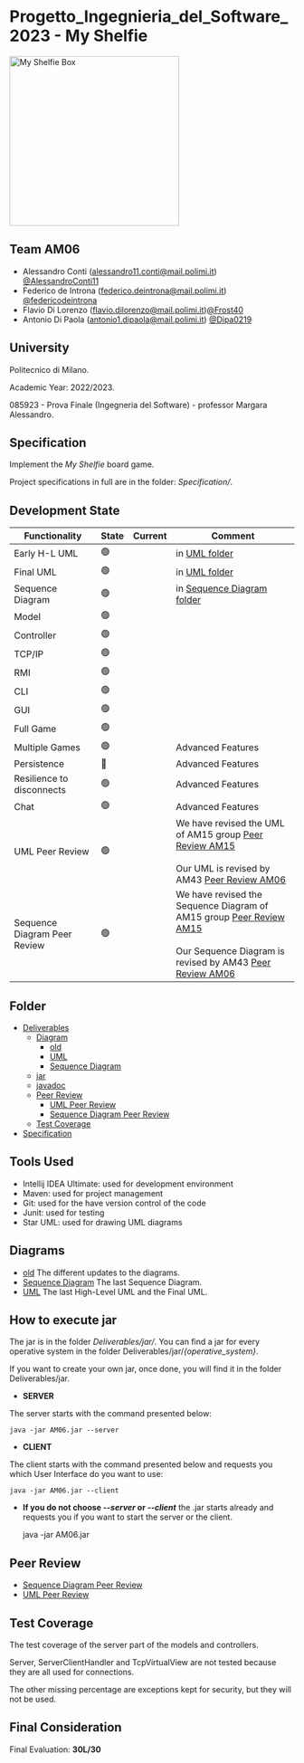 # Progetto_Ingegnieria_del_Software_2023 - My Shelfie

<img src="https://github.com/AlessandroConti11/Progetto_Ingegnieria_del_Software_2023/blob/main/src/main/resources/images/Publisher_material/Box%20noshadow%20280x280.png" width=300px height=300px alt="My Shelfie Box">


## Team AM06

- Alessandro Conti (alessandro11.conti@mail.polimi.it) [@AlessandroConti11](https://github.com/AlessandroConti11)
- Federico de Introna (federico.deintrona@mail.polimi.it) [@federicodeintrona](https://github.com/federicodeintrona)
- Flavio Di Lorenzo (flavio.dilorenzo@mail.polimi.it)[@Frost40](https://github.com/Frost40)
- Antonio Di Paola (antonio1.dipaola@mail.polimi.it) [@Dipa0219](https://github.com/Dipa0219)


## University

Politecnico di Milano.

Academic Year: 2022/2023.

085923 - Prova Finale (Ingegneria del Software) - professor Margara Alessandro.


## Specification

Implement the *My* *Shelfie* board game.

Project specifications in full are in the folder: *Specification/*.


## Development State

| Functionality                | State          | Current | Comment                                                                                                                                                                                                                                                                                                                                                                                                                                                                                                 |
|------------------------------|----------------|---------|---------------------------------------------------------------------------------------------------------------------------------------------------------------------------------------------------------------------------------------------------------------------------------------------------------------------------------------------------------------------------------------------------------------------------------------------------------------------------------------------------------|
| Early H-L UML                | :green_circle: |         | in [UML folder](https://github.com/AlessandroConti11/Progetto_Ingegnieria_del_Software_2023/tree/main/Deliverables/Diagram/UML)                                                                                                                                                                                                                                                                                                                                                                         |
| Final UML                    | :green_circle: |         | in [UML folder](https://github.com/AlessandroConti11/Progetto_Ingegnieria_del_Software_2023/tree/main/Deliverables/Diagram/UML)                                                                                                                                                                                                                                                                                                                                                                         |
| Sequence Diagram             | :green_circle: |         | in [Sequence Diagram folder](https://github.com/AlessandroConti11/Progetto_Ingegnieria_del_Software_2023/tree/main/Deliverables/Diagram/Sequence%20Diagram)                                                                                                                                                                                                                                                                                                                                             |
| Model                        | :green_circle: |         |                                                                                                                                                                                                                                                                                                                                                                                                                                                                                                         |
| Controller                   | :green_circle: |         |                                                                                                                                                                                                                                                                                                                                                                                                                                                                                                         |
| TCP/IP                       | :green_circle: |         |                                                                                                                                                                                                                                                                                                                                                                                                                                                                                                         |
| RMI                          | :green_circle: |         |                                                                                                                                                                                                                                                                                                                                                                                                                                                                                                         |
| CLI                          | :green_circle: |         |                                                                                                                                                                                                                                                                                                                                                                                                                                                                                                         |
| GUI                          | :green_circle: |         |                                                                                                                                                                                                                                                                                                                                                                                                                                                                                                         |
| Full Game                    | :green_circle: |         |                                                                                                                                                                                                                                                                                                                                                                                                                                                                                                         |
| Multiple Games               | :green_circle: |         | Advanced Features                                                                                                                                                                                                                                                                                                                                                                                                                                                                                       |
| Persistence                  | :red_circle:   |         | Advanced Features                                                                                                                                                                                                                                                                                                                                                                                                                                                                                       |
| Resilience to disconnects    | :green_circle: |         | Advanced Features                                                                                                                                                                                                                                                                                                                                                                                                                                                                                       |
| Chat                         | :green_circle: |         | Advanced Features                                                                                                                                                                                                                                                                                                                                                                                                                                                                                       |
| UML Peer Review              | :green_circle: |         | We have revised the UML of AM15 group [Peer Review AM15](https://github.com/AlessandroConti11/Progetto_Ingegnieria_del_Software_2023/blob/main/Deliverables/Peer%20Review/UML%20Peer%20Review/UML_Peer_Review_AM-15.pdf)<br/><br/>Our UML is revised by AM43 [Peer Review AM06](https://github.com/AlessandroConti11/Progetto_Ingegnieria_del_Software_2023/blob/main/Deliverables/Peer%20Review/UML%20Peer%20Review/UML_Peer_Review_AM-06.pdf)                                                         |
| Sequence Diagram Peer Review | :green_circle: |         | We have revised the Sequence Diagram of AM15 group [Peer Review AM15](https://github.com/AlessandroConti11/Progetto_Ingegnieria_del_Software_2023/blob/main/Deliverables/Peer%20Review/Sequence%20Diagram%20Peer%20Review/S_D_Peer_Review_AM-15.pdf)<br/><br/>Our Sequence Diagram is revised by AM43 [Peer Review AM06](https://github.com/AlessandroConti11/Progetto_Ingegnieria_del_Software_2023/blob/main/Deliverables/Peer%20Review/Sequence%20Diagram%20Peer%20Review/S_D_Peer_Review_AM-06.pdf) |


## Folder

- [Deliverables](https://github.com/AlessandroConti11/Progetto_Ingegnieria_del_Software_2023/tree/main/Deliverables)
    - [Diagram](https://github.com/AlessandroConti11/Progetto_Ingegnieria_del_Software_2023/tree/main/Deliverables/Diagrams)
        - [old](https://github.com/AlessandroConti11/Progetto_Ingegnieria_del_Software_2023/tree/main/Deliverables/Diagrams/old)
        - [UML](https://github.com/AlessandroConti11/Progetto_Ingegnieria_del_Software_2023/tree/main/Deliverables/Diagrams/UML)
        - [Sequence Diagram](https://github.com/AlessandroConti11/Progetto_Ingegnieria_del_Software_2023/tree/main/Deliverables/Diagrams/Sequence%20Diagram)
    - [jar](https://github.com/AlessandroConti11/Progetto_Ingegnieria_del_Software_2023/tree/main/Deliverables/jar)
    - [javadoc](https://github.com/AlessandroConti11/Progetto_Ingegnieria_del_Software_2023/tree/main/Deliverables/javadoc)
    - [Peer Review](https://github.com/AlessandroConti11/Progetto_Ingegnieria_del_Software_2023/tree/main/Deliverables/Peer%20Review)
        - [UML Peer Review](https://github.com/AlessandroConti11/Progetto_Ingegnieria_del_Software_2023/tree/main/Deliverables/Peer%20Review/UML%20Peer%20Review)
        - [Sequence Diagram Peer Review](https://github.com/AlessandroConti11/Progetto_Ingegnieria_del_Software_2023/tree/main/Deliverables/Peer%20Review/Sequence%20Diagram%20Peer%20Review)
    - [Test Coverage](https://github.com/AlessandroConti11/Progetto_Ingegnieria_del_Software_2023/tree/main/Deliverables/Test%20Coverage)
- [Specification](https://github.com/AlessandroConti11/Progetto_Ingegnieria_del_Software_2023/tree/main/Specification)


## Tools Used

- Intellij IDEA Ultimate: used for development environment
- Maven: used for project management
- Git: used for the have version control of the code
- Junit: used for testing
- Star UML: used for drawing UML diagrams


## Diagrams

-  [old](https://github.com/AlessandroConti11/Progetto_Ingegnieria_del_Software_2023/blob/main/Deliverables/Diagrams/old)
   The different updates to the diagrams.
-  [Sequence Diagram](https://github.com/AlessandroConti11/Progetto_Ingegnieria_del_Software_2023/blob/main/Deliverables/Diagrams/Sequence%20Diagram)
   The last Sequence Diagram.
-  [UML](https://github.com/AlessandroConti11/Progetto_Ingegnieria_del_Software_2023/blob/main/Deliverables/Diagrams/UML)
   The last High-Level UML and the Final UML.



## How to execute jar


The jar is in the folder *Deliverables/jar/*. You can find a jar for every operative system in the folder Deliverables/jar/*{operative_system}*.

If you want to create your own jar, once done, you will find it in the folder Deliverables/jar.
- **SERVER**
<p>
The server starts with the command presented below:

    java -jar AM06.jar --server

</p>

- **CLIENT**
<p>
The client starts with the command presented below and requests you which User Interface do you want to use:

    java -jar AM06.jar --client

</p>

- **If you do not choose *--server* or *--client*** the .jar starts already and requests you if you want to start the server or the client.


    java -jar AM06.jar



## Peer Review

- [Sequence Diagram Peer Review](https://github.com/AlessandroConti11/Progetto_Ingegnieria_del_Software_2023/blob/main/Deliverables/Peer%20Review/Sequence%20Diagram%20Peer%20Review)
- [UML Peer Review](https://github.com/AlessandroConti11/Progetto_Ingegnieria_del_Software_2023/blob/main/Deliverables/Peer%20Review/UML%20Peer%20Review)


## Test Coverage

The test coverage of the server part of the models and controllers.

Server, ServerClientHandler and TcpVirtualView are not tested because they are all used for connections.

The other missing percentage are exceptions kept for security, but they will not be used.


## Final Consideration

Final Evaluation: **30L/30**
